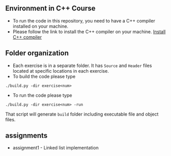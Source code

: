 ## Environment in C++ Course
- To run the code in this repository, you need to have a C++ compiler installed on your machine.
- Please follow the link to install the C++ compiler on your machine. [Install C++ compiler](https://code.visualstudio.com/docs/cpp/config-mingw)

## Folder organization
- Each exercise is in a separate folder. It has `Source` and `Header` files located at specific locations in each exercise.
- To build the code please type
```
./build.py -dir exercise<num>
```

- To run the code please type
```
./build.py -dir exercise<num> -run
```
That script will generate `build` folder including executable file and object files.

## assignments
- assignment1 - Linked list implementation
 
